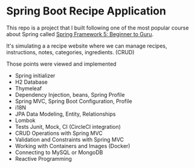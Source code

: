 # Spring Boot Recipe Application
This repo is a project that I built following one of the most popular course about Spring called [Spring Framework 5: Beginner to Guru](https://www.udemy.com/spring-framework-5-beginner-to-guru/?couponCode=GITHUB_SFGPETCLINIC).

It's simulating a a recipe website where we can manage recipes, instructions, notes, categories, ingredients.
(CRUD)

Those points were viewed and implemented

* Spring initializer
* H2 Database
* Thymeleaf
* Dependency Injection, beans, Spring Profile
* Spring MVC, Spring Boot Configuration, Profile
* i18N
* JPA Data Modeling, Entity, Relationships
* Lombok
* Tests Junit, Mock, CI (CircleCI integration)
* CRUD Operations with Spring MVC
* Validation and Constraints with Spring MVC
* Working with Containers and Images (Docker)
* Connecting to MySQL or MongoDB
* Reactive Programming